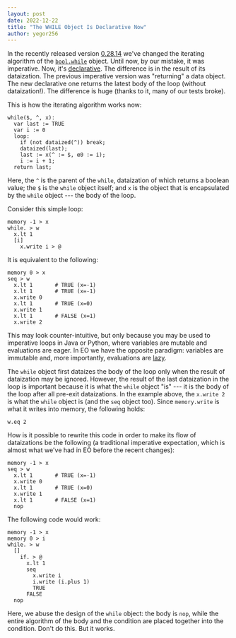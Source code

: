 ```yaml
---
layout: post
date: 2022-12-22
title: "The WHILE Object Is Declarative Now"
author: yegor256
---
```


In the recently released version [0.28.14](https://github.com/objectionary/eo/releases/tag/0.28.14)
we've changed the iterating algorithm of the
[`bool.while`](https://github.com/objectionary/home/blob/0.28.14/objects/org/eolang/bool.eo#L51-L56)
object. Until now,
by our mistake, it was imperative. Now, it's
[declarative](https://en.wikipedia.org/wiki/Declarative_programming).
The difference is in the result of its dataization.
The previous imperative version was "returning" a data object.
The new declarative one returns the latest body of the loop (without dataization!).
The difference is huge (thanks to it, many of our tests broke).

<!--more-->

This is how the iterating algorithm works now:

```
while($, ^, x):
  var last := TRUE
  var i := 0
  loop:
    if (not dataized(^)) break;
    dataized(last);
    last := x(^ := $, α0 := i);
    i := i + 1;
  return last;
```

Here, the `^` is the parent of the `while`, dataization of which returns a boolean value;
the `$` is the `while` object itself; and `x` is the object that is encapsulated
by the `while` object --- the body of the loop.

Consider this simple loop:

```
memory -1 > x
while. > w
  x.lt 1
  [i]
    x.write i > @
```

It is equivalent to the following:

```
memory 0 > x
seq > w
  x.lt 1       # TRUE (x=-1)
  x.lt 1       # TRUE (x=-1)
  x.write 0
  x.lt 1       # TRUE (x=0)
  x.write 1
  x.lt 1       # FALSE (x=1)
  x.write 2
```

This may look counter-intuitive, but only because you may be used to imperative
loops in Java or Python, where variables are mutable and evaluations are eager.
In EO we have the opposite paradigm: variables are immutable and, more importantly,
evaluations are [lazy](https://en.wikipedia.org/wiki/Lazy_evaluation).

The `while` object first dataizes the body of the loop only when the result
of dataization may be ignored. However, the result of the last dataization in the loop
is important because it is what the `while` object "is" --- it is the body
of the loop after all pre-exit dataizations. In the example above, the `x.write 2` is
what the `while` object is (and the `seq` object too). Since `memory.write` is
what it writes into memory, the following holds:

```
w.eq 2
```

How is it possible to rewrite this code in order to make its flow of dataizations
be the following (a traditional imperative expectation, which is almost what we've had in EO before
the recent changes):

```
memory -1 > x
seq > w
  x.lt 1       # TRUE (x=-1)
  x.write 0
  x.lt 1       # TRUE (x=0)
  x.write 1
  x.lt 1       # FALSE (x=1)
  nop
```

The following code would work:

```
memory -1 > x
memory 0 > i
while. > w
  []
    if. > @
      x.lt 1
      seq
        x.write i
        i.write (i.plus 1)
        TRUE
      FALSE
  nop
```

Here, we abuse the design of the `while` object: the body is `nop`, while the
entire algorithm of the body and the condition are placed together into the
condition. Don't do this. But it works.

